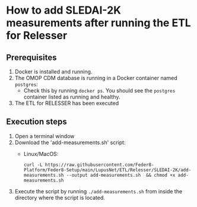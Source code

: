 # How to add SLEDAI-2K measurements after running the ETL for Relesser

## Prerequisites
1. Docker is installed and running.
2. The OMOP CDM database is running in a Docker container named `postgres`:
   * Check this by running `docker ps`. You should see the `postgres` container listed as running and healthy.
4. The ETL for RELESSER has been executed 

## Execution steps
1. Open a terminal window 
2. Download the 'add-measurements.sh' script:
   * Linux/MacOS: 
   
      `curl -L https://raw.githubusercontent.com/Feder8-Platform/Feder8-Setup/main/LupusNet/ETL/Relesser/SLEDAI-2K/add-measurements.sh --output add-measurements.sh  && chmod +x add-measurements.sh`
3. Execute the script by running `./add-measurements.sh` from inside the directory where the script is located.
